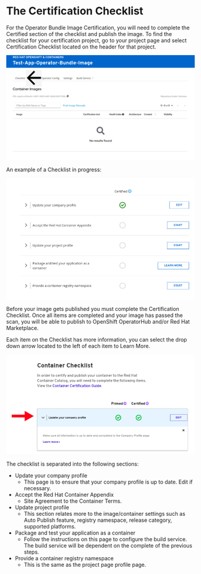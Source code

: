 # The Certification Checklist

For the Operator Bundle Image Certification, you will need to complete the Certified section of the checklist and publish the image. To find the checklist for your certification project, go to your project page and select Certification Checklist located on the header for that project.

![](../../.gitbook/assets/bundle-checklist.png)

An example of a Checklist in progress:

![](../../.gitbook/assets/bundle_checklist.png)

Before your image gets published you must complete the Certification Checklist. Once all items are completed and your image has passed the scan, you will be able to publish to OpenShift OperatorHub and/or Red Hat Marketplace.

Each item on the Checklist has more information, you can select the drop down arrow located to the left of each item to Learn More.

![](../../.gitbook/assets/image%20%283%29.png)

The checklist is separated into the following sections:

* Update your company profile
  * This page is to ensure that your company profile is up to date. Edit if necessary.
* Accept the Red Hat Container Appendix
  * Site Agreement to the Container Terms.
* Update project profile
  * This section relates more to the image/container settings such as Auto Publish feature, registry namespace, release category, supported platforms.
* Package and test your application as a container
  * Follow the instructions on this page to configure the build service. The build service will be dependent on the complete of the previous steps.
* Provide a container registry namespace
  * This is the same as the project page profile page.

